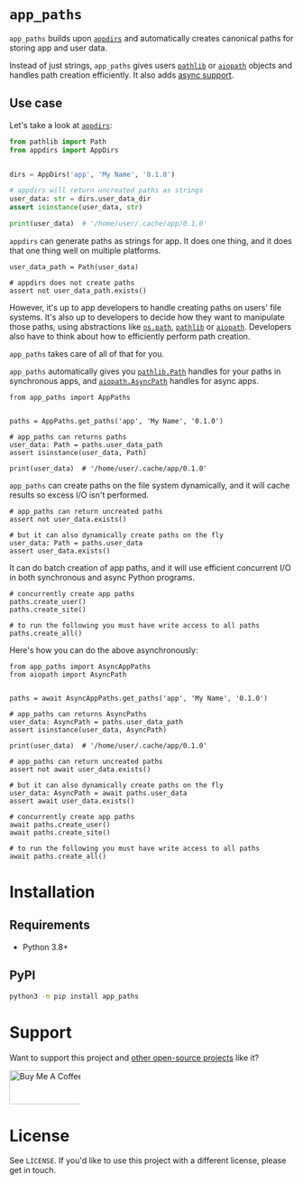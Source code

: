 # `app_paths`
`app_paths` builds upon [`appdirs`](https://pypi.org/project/appdirs/) and automatically creates canonical paths for storing app and user data.

Instead of just strings, `app_paths` gives users [`pathlib`](https://docs.python.org/3/library/pathlib.html) or [`aiopath`](https://github.com/alexdelorenzo/aiopath) objects and handles path creation efficiently. It also adds [async support](https://www.python.org/dev/peps/pep-0492/).

## Use case
Let's take a look at [`appdirs`](https://pypi.org/project/appdirs/):
```python
from pathlib import Path
from appdirs import AppDirs


dirs = AppDirs('app', 'My Name', '0.1.0')

# appdirs will return uncreated paths as strings
user_data: str = dirs.user_data_dir
assert isinstance(user_data, str)

print(user_data)  # '/home/user/.cache/app/0.1.0'
```

`appdirs` can generate paths as strings for app. It does one thing, and it does that one thing well on multiple platforms.

```python3
user_data_path = Path(user_data)

# appdirs does not create paths
assert not user_data_path.exists()
```

However, it's up to app developers to handle creating paths on users' file systems. It's also up to developers to decide how they want to manipulate those paths, using abstractions like [`os.path`](https://docs.python.org/3/library/os.path.html), [`pathlib`](https://docs.python.org/3/library/pathlib.html) or [`aiopath`](https://github.com/alexdelorenzo/aiopath). Developers also have to think about how to efficiently perform path creation.

`app_paths` takes care of all of that for you.

`app_paths` automatically gives you [`pathlib.Path`](https://docs.python.org/3/library/pathlib.html) handles for your paths in synchronous apps, and [`aiopath.AsyncPath`](https://github.com/alexdelorenzo/aiopath) handles for async apps. 

```python3
from app_paths import AppPaths


paths = AppPaths.get_paths('app', 'My Name', '0.1.0')

# app_paths can returns paths
user_data: Path = paths.user_data_path
assert isinstance(user_data, Path)

print(user_data)  # '/home/user/.cache/app/0.1.0'
```

`app_paths` can create paths on the file system dynamically, and it will cache results so excess I/O isn't performed.

```python3
# app_paths can return uncreated paths
assert not user_data.exists()

# but it can also dynamically create paths on the fly
user_data: Path = paths.user_data
assert user_data.exists()
```

It can do batch creation of app paths, and it will use efficient concurrent I/O in both synchronous and async Python programs.

```python3
# concurrently create app paths
paths.create_user()
paths.create_site()

# to run the following you must have write access to all paths
paths.create_all()
```

Here's how you can do the above asynchronously:
```python3
from app_paths import AsyncAppPaths
from aiopath import AsyncPath


paths = await AsyncAppPaths.get_paths('app', 'My Name', '0.1.0')

# app_paths can returns AsyncPaths
user_data: AsyncPath = paths.user_data_path
assert isinstance(user_data, AsyncPath)

print(user_data)  # '/home/user/.cache/app/0.1.0'

# app_paths can return uncreated paths
assert not await user_data.exists()

# but it can also dynamically create paths on the fly
user_data: AsyncPath = await paths.user_data
assert await user_data.exists()

# concurrently create app paths
await paths.create_user()
await paths.create_site()

# to run the following you must have write access to all paths
await paths.create_all()
```

# Installation
## Requirements
 - Python 3.8+

## PyPI
```bash
python3 -m pip install app_paths
```

# Support
Want to support this project and [other open-source projects](https://github.com/alexdelorenzo) like it?

<a href="https://www.buymeacoffee.com/alexdelorenzo" target="_blank"><img src="https://cdn.buymeacoffee.com/buttons/v2/default-yellow.png" alt="Buy Me A Coffee" height="60px" style="height: 60px !important;width: 217px !important;max-width:25%" ></a>

# License
See `LICENSE`. If you'd like to use this project with a different license, please get in touch.
